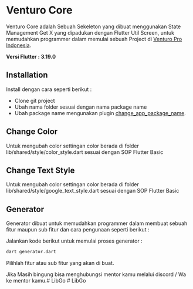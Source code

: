 # Venturo Core

Venturo Core adalah Sebuah Sekeleton yang dibuat menggunakan State Management Get X yang dipadukan dengan Flutter Util Screen, untuk memudahkan programmer dalam memulai sebuah Project di [Venturo Pro Indonesia](https://venturo.id/).

**Versi Flutter : 3.19.0**

## Installation

Install dengan cara seperti berikut :

- Clone git project
- Ubah nama folder sesuai dengan nama package name
- Ubah package name mengunakan plugin [change_app_package_name](https://pub.dev/packages/change_app_package_name).

## Change Color

Untuk mengubah color settingan color berada di folder lib/shared/style/color_style.dart sesuai dengan SOP Flutter Basic

## Change Text Style

Untuk mengubah color settingan color berada di folder lib/shared/style/google_text_style.dart sesuai dengan SOP Flutter Basic

## Generator

Generator dibuat untuk memudahkan programmer dalam membuat sebuah fitur maupun sub fitur dan cara pengunaan seperti berikut : 

Jalankan kode berikut untuk memulai proses generator :

```bash
dart generator.dart
```

Pilihlah fitur atau sub fitur yang akan di buat.

Jika Masih bingung bisa menghubungsi mentor kamu melalui discord / Wa ke mentor kamu.#   L i b G o  
 #   L i b G o  
 